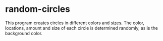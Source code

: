 # random-circles
This program creates circles in different colors and sizes. The color, locations, amount and size of each circle is determined randomly, as is the background color. 
